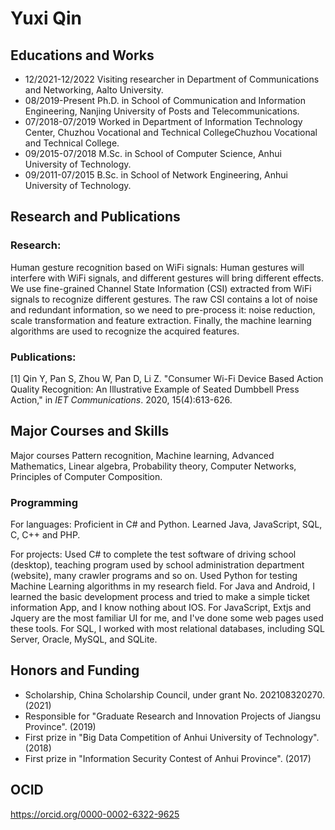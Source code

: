 # Yuxi Qin

## Educations and Works
- 12/2021-12/2022    Visiting researcher in Department of Communications and Networking, Aalto University.
- 08/2019-Present     Ph.D. in School of Communication and Information Engineering, Nanjing University of Posts and Telecommunications.
- 07/2018-07/2019    Worked in Department of Information Technology Center, Chuzhou Vocational and Technical CollegeChuzhou Vocational and Technical College.
- 09/2015-07/2018    M.Sc. in School of Computer Science, Anhui University of Technology.
- 09/2011-07/2015    B.Sc. in School of Network Engineering, Anhui University of Technology.


## Research and Publications
### Research:
Human gesture recognition based on WiFi signals: Human gestures will interfere with WiFi signals, and different gestures will bring different effects. We use fine-grained Channel State Information (CSI) extracted from WiFi signals to recognize different gestures. The raw CSI contains a lot of noise and redundant information, so we need to pre-process it: noise reduction, scale transformation and feature extraction.   Finally, the machine learning algorithms are used to recognize the acquired features.
### Publications:
[1] Qin Y, Pan S, Zhou W, Pan D, Li Z. "Consumer Wi-Fi Device Based Action Quality Recognition: An Illustrative Example of Seated Dumbbell Press Action," in *IET Communications*. 2020, 15(4):613-626.

## Major Courses and Skills
Major courses    Pattern recognition, Machine learning, Advanced Mathematics, Linear algebra, Probability theory, Computer Networks, Principles of Computer Composition.
### Programming    
For languages: Proficient in C# and Python. Learned Java, JavaScript, SQL, C, C++ and PHP. 

For projects: Used C# to complete the test software of driving school (desktop), teaching program used by school administration department (website), many crawler programs and so on. Used Python for testing Machine Learning algorithms in my research field. For Java and Android, I learned the basic development process and tried to make a simple ticket information App, and I know nothing about IOS. For JavaScript, Extjs and Jquery are the most familiar UI for me, and I've done some web pages used these tools. For SQL, I worked with most relational databases, including SQL Server, Oracle, MySQL, and SQLite.

## Honors and Funding
- Scholarship, China Scholarship Council, under grant No. 202108320270. (2021)
- Responsible for "Graduate Research and Innovation Projects of Jiangsu Province". (2019)
- First prize in "Big Data Competition of Anhui University of Technology". (2018)
- First prize in "Information Security Contest of Anhui Province". (2017)

## OCID
https://orcid.org/0000-0002-6322-9625